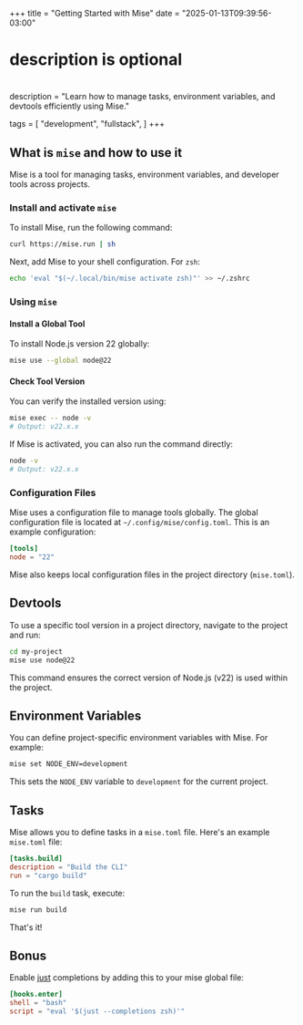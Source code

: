 +++
title = "Getting Started with Mise"
date = "2025-01-13T09:39:56-03:00"

#
# description is optional
#
description = "Learn how to manage tasks, environment variables, and devtools efficiently using Mise."

tags = [
  "development",
  "fullstack",
]
+++

## What is `mise` and how to use it

Mise is a tool for managing tasks, environment variables, and developer tools across projects.

### Install and activate `mise`

To install Mise, run the following command:

```bash
curl https://mise.run | sh
```

Next, add Mise to your shell configuration. For `zsh`:

```bash
echo 'eval "$(~/.local/bin/mise activate zsh)"' >> ~/.zshrc
```

### Using `mise`

#### Install a Global Tool

To install Node.js version 22 globally:

```bash
mise use --global node@22
```

#### Check Tool Version

You can verify the installed version using:

```bash
mise exec -- node -v
# Output: v22.x.x
```

If Mise is activated, you can also run the command directly:

```bash
node -v
# Output: v22.x.x
```

### Configuration Files

Mise uses a configuration file to manage tools globally.
The global configuration file is located at `~/.config/mise/config.toml`.
This is an example configuration:

```toml
[tools]
node = "22"
```

Mise also keeps local configuration files in the project directory (`mise.toml`).

## Devtools

To use a specific tool version in a project directory, navigate to the project and run:

```bash
cd my-project
mise use node@22
```

This command ensures the correct version of Node.js (v22) is used within the project.

## Environment Variables

You can define project-specific environment variables with Mise. For example:

```bash
mise set NODE_ENV=development
```

This sets the `NODE_ENV` variable to `development` for the current project.

## Tasks

Mise allows you to define tasks in a `mise.toml` file.
Here's an example `mise.toml` file:

```toml
[tasks.build]
description = "Build the CLI"
run = "cargo build"
```

To run the `build` task, execute:

```bash
mise run build
```

That's it!

## Bonus

Enable [just](https://github.com/casey/just)
completions by adding this to your mise global file:

```toml
[hooks.enter]
shell = "bash"
script = "eval '$(just --completions zsh)'"
```
